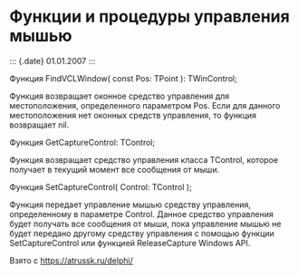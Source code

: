 Функции и процедуры управления мышью
====================================

::: {.date}
01.01.2007
:::

Функция FindVCLWindow( const Pos: TPoint ): TWinControl;

Функция возвращает оконное средство управления для местоположения,
определенного параметром Pos. Если для данного местоположения нет
оконных средств управления, то функция возвращает nil.

Функция GetCaptureControl: TControl;

Функция возвращает средство управления класса TControl, которое получает
в текущий момент все сообщения от мыши.

Функция SetCaptureControl( Control: TControl );

Функция передает управление мышью средству управления, определенному в
параметре Control. Данное средство управления будет получать все
сообщения от мыши, пока управление мышью не будет передано другому
средству управления с помощью функции SetCaptureControl или функцией
ReleaseCapture Windows API.

Взято с <https://atrussk.ru/delphi/>
